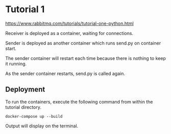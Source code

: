 # Tutorial 1

https://www.rabbitmq.com/tutorials/tutorial-one-python.html

Receiver is deployed as a container, waiting for connections.

Sender is deployed as another container which runs send.py on container start.

The sender container will restart each time because there is nothing to keep it running.

As the sender container restarts, send.py is called again.

## Deployment

To run the containers, execute the following command from within the tutorial directory.
```
docker-compose up --build
```

Output will display on the terminal.